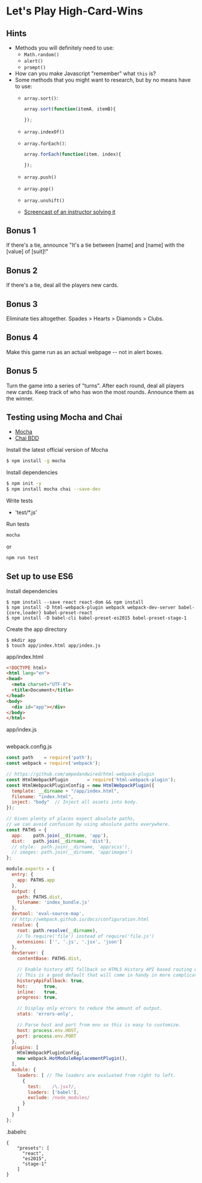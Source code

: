 # Let's Play High-Card-Wins

## Hints

- Methods you will definitely need to use:
	- `Math.random()`
	- `alert()`
	- `prompt()`
- How can you make Javascript "remember" what `this` is?
- Some methods that you might want to research, but by no means have to use:
	- `array.sort()`:
		```js
		array.sort(function(itemA, itemB){

		});
		```
	- `array.indexOf()`
	- `array.forEach()`:
		```js
		array.forEach(function(item, index){

		});
		```
	- `array.push()`
	- `array.pop()`
	- `array.unshift()`

  - [Screencast of an instructor solving it](https://youtu.be/X1341yVNCqE)

## Bonus 1

If there's a tie, announce "It's a tie between [name] and [name] with the [value] of [suit]!"

## Bonus 2

If there's a tie, deal all the players new cards.

## Bonus 3

Eliminate ties altogether. Spades > Hearts > Diamonds > Clubs.

## Bonus 4

Make this game run as an actual webpage -- not in alert boxes.

## Bonus 5

Turn the game into a series of "turns". After each round, deal all players new cards. Keep track of who has won the most rounds. Announce them as the winner.

## Testing using Mocha and Chai

- [Mocha](https://mochajs.org/)
- [Chai BDD](http://chaijs.com/api/bdd/)

Install the latest official version of Mocha

```bash
$ npm install -g mocha
```

Install dependencies

```bash
$ npm init -y
$ npm install mocha chai --save-dev
```

Write tests

- 'test/*.js'

Run tests

```bash
mocha
```

or

```bash
npm run test
```

## Set up to use ES6

Install dependencies

```
$ npm install --save react react-dom && npm install
$ npm install -D html-webpack-plugin webpack webpack-dev-server babel-{core,loader} babel-preset-react
$ npm install -D babel-cli babel-preset-es2015 babel-preset-stage-1
```

Create the app directory

```
$ mkdir app
$ touch app/index.html app/index.js
```

app/index.html

```html
<!DOCTYPE html>
<html lang="en">
<head>
  <meta charset="UTF-8">
  <title>Document</title>
</head>
<body>
  <div id="app"></div>
</body>
</html>
```

app/index.js

```html

```

webpack.config.js

```js
const path    = require('path');
const webpack = require('webpack');

// https://github.com/ampedandwired/html-webpack-plugin
const HtmlWebpackPlugin       = require('html-webpack-plugin');
const HtmlWebpackPluginConfig = new HtmlWebpackPlugin({
  template: __dirname + "/app/index.html",
  filename: "index.html",
  inject: "body"  // Inject all assets into body.
});

// Given plenty of places expect absolute paths,
// we can avoid confusion by using absolute paths everywhere.
const PATHS = {
  app:    path.join(__dirname, 'app'),
  dist:   path.join(__dirname, 'dist'),
  // style:  path.join(__dirname, 'app/scss'),
  // images: path.join(__dirname, 'app/images')
};

module.exports = {
  entry: {
    app: PATHS.app
  },
  output: {
    path: PATHS.dist,
    filename: 'index_bundle.js'
  },
  devtool: 'eval-source-map',
  // http://webpack.github.io/docs/configuration.html
  resolve: {
    root: path.resolve(__dirname),
    // To require('file') instead of require('file.js')
    extensions: ['', '.js', '.jsx', 'json']
  },
  devServer: {
    contentBase: PATHS.dist,

    // Enable history API fallback so HTML5 History API based routing works.
    // This is a good default that will come in handy in more complicated setups.
    historyApiFallback: true,
    hot:      true,
    inline:   true,
    progress: true,

    // Display only errors to reduce the amount of output.
    stats: 'errors-only',

    // Parse host and port from env so this is easy to customize.
    host: process.env.HOST,
    port: process.env.PORT
  },
  plugins: [
    HtmlWebpackPluginConfig,
    new webpack.HotModuleReplacementPlugin(),
  ],
  module: {
    loaders: [ // The loaders are evaluated from right to left.
      {
        test:    /\.jsx?/,
        loaders: ['babel'],
        exclude: /node_modules/
      }
    ]
  }
};
```

.babelrc

```
{
    "presets": [
      "react",
      "es2015",
      "stage-1"
    ]
}
```
